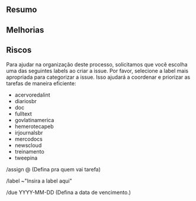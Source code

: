 ## Resumo

## Melhorias

## Riscos

Para ajudar na organização deste processo, solicitamos que você escolha uma das seguintes labels ao criar a issue. Por favor, selecione a label mais apropriada para categorizar a  issue. Isso  ajudará a coordenar e priorizar as tarefas de maneira eficiente:
- acervoredalint
- diariosbr
- doc
- fulltext
- govlatinamerica
- hemerotecapeb
- irjournalsbr
- mercodocs
- newscloud
- treinamento
- tweepina

/assign @ (Defina pra quem vai tarefa)

/label ~"Insira a label aqui"
 
/due YYYY-MM-DD (Defina a data de vencimento.)
